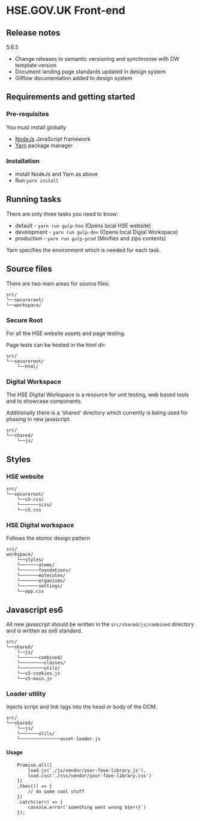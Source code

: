 # HSE.GOV.UK Front-end

## Release notes

5.6.5
- Change releases to semantic versioning and synchronise with DW template version
- Document landing page standards updated in design system
- Gitflow documentation added to design system 



## Requirements and getting started
### Pre-requisites
You must install globally
- [NodeJs](https://nodejs.org/en/) JavaScript framework
- [Yarn](https://yarnpkg.com/getting-started/install) package manager


### Installation
- Install NodeJs and Yarn as above
- Run `yarn install`

## Running tasks
There are only three tasks you need to know:
- default - `yarn run gulp-hse` (Opens local HSE website)
- development - `yarn run gulp-dev` (Opens local Digial Workspace)
- production - `yarn run gulp-prod` (Minifies and zips contents)

Yarn specifies the environment which is needed for each task.

## Source files
There are two main areas for source files:
```
src/
└──secureroot/
└──workspace/
```
### Secure Root
For all the HSE website assets and page testing.

Page tests can be hosted in the html dir:
```
src/
└──secureroot/
    └──html/
```
### Digital Workspace
The HSE Digital Workspace is a resource for unit testing, web based tools and to showcase components.

Additionally there is a 'shared' directory which currently is being used for phasing in new javascript.
```
src/
└──shared/
    └──js/
```
## Styles
### HSE website
```
src/
└──secureroot/
    └──v5-css/
    └───────scss/
    └──v5.css
```

### HSE Digital workspace
Follows the atomic design pattern
```
src/
workspace/
    └──styles/
    └───────atoms/
    └───────foundations/
    └───────molecules/
    └───────organisms/
    └───────settings/
    └──app.css
```

## Javascript es6
All new javascript should be written in the `src/shared/js/combined` directory and is written as es6 standard.

```
src/
└──shared/
    └──js/
    └───────combined/
    └─────────classes/
    └─────────utils/
    └──v5-cookies.js
    └──v5-main.js

```
### Loader utility
Injects script and link tags into the head or body of the DOM.

```
src/
└──shared/
    └──js/
    └───────utils/
    └───────────────asset-loader.js
```
#### Usage

```
    Promise.all([
        load.js('./js/vendor/your-fave-library.js'),
        load.css('./css/vendor/your-fave-library.css')
    ])
    .then(() => {
        // do some cool stuff
    })
    .catch((err) => {
        console.error(`something went wrong ${err}`)
    });
```